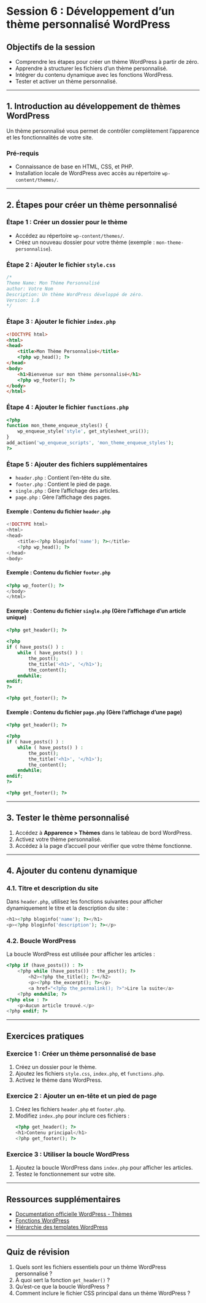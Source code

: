 # Session 6 : Développement d’un thème personnalisé WordPress

## Objectifs de la session
- Comprendre les étapes pour créer un thème WordPress à partir de zéro.
- Apprendre à structurer les fichiers d’un thème personnalisé.
- Intégrer du contenu dynamique avec les fonctions WordPress.
- Tester et activer un thème personnalisé.

---

## 1. Introduction au développement de thèmes WordPress
Un thème personnalisé vous permet de contrôler complètement l’apparence et les fonctionnalités de votre site.

### Pré-requis
- Connaissance de base en HTML, CSS, et PHP.
- Installation locale de WordPress avec accès au répertoire `wp-content/themes/`.

---

## 2. Étapes pour créer un thème personnalisé

### Étape 1 : Créer un dossier pour le thème
- Accédez au répertoire `wp-content/themes/`.
- Créez un nouveau dossier pour votre thème (exemple : `mon-theme-personnalise`).

### Étape 2 : Ajouter le fichier `style.css`
```css
/*
Theme Name: Mon Thème Personnalisé
author: Votre Nom
Description: Un thème WordPress développé de zéro.
Version: 1.0
*/
```

### Étape 3 : Ajouter le fichier `index.php`
```html
<!DOCTYPE html>
<html>
<head>
    <title>Mon Thème Personnalisé</title>
    <?php wp_head(); ?>
</head>
<body>
    <h1>Bienvenue sur mon thème personnalisé</h1>
    <?php wp_footer(); ?>
</body>
</html>
```

### Étape 4 : Ajouter le fichier `functions.php`
```php
<?php
function mon_theme_enqueue_styles() {
    wp_enqueue_style('style', get_stylesheet_uri());
}
add_action('wp_enqueue_scripts', 'mon_theme_enqueue_styles');
?>
```

### Étape 5 : Ajouter des fichiers supplémentaires
- `header.php` : Contient l’en-tête du site.
- `footer.php` : Contient le pied de page.
- `single.php` : Gère l’affichage des articles.
- `page.php` : Gère l’affichage des pages.

#### Exemple : Contenu du fichier `header.php`
```php
<!DOCTYPE html>
<html>
<head>
    <title><?php bloginfo('name'); ?></title>
    <?php wp_head(); ?>
</head>
<body>
```

#### Exemple : Contenu du fichier `footer.php`
```php
<?php wp_footer(); ?>
</body>
</html>
```

#### Exemple : Contenu du fichier `single.php` (Gère l’affichage d’un article unique)
```php
<?php get_header(); ?>

<?php
if ( have_posts() ) :
    while ( have_posts() ) :
        the_post(); 
        the_title('<h1>', '</h1>');
        the_content();
    endwhile; 
endif;
?>

<?php get_footer(); ?>
```

#### Exemple : Contenu du fichier `page.php` (Gère l’affichage d’une page)
```php
<?php get_header(); ?>

<?php
if ( have_posts() ) :
    while ( have_posts() ) :
        the_post(); 
        the_title('<h1>', '</h1>');
        the_content();
    endwhile; 
endif;
?>

<?php get_footer(); ?>
```

---

## 3. Tester le thème personnalisé
1. Accédez à **Apparence > Thèmes** dans le tableau de bord WordPress.
2. Activez votre thème personnalisé.
3. Accédez à la page d’accueil pour vérifier que votre thème fonctionne.

---

## 4. Ajouter du contenu dynamique

### 4.1. Titre et description du site
Dans `header.php`, utilisez les fonctions suivantes pour afficher dynamiquement le titre et la description du site :
```php
<h1><?php bloginfo('name'); ?></h1>
<p><?php bloginfo('description'); ?></p>
```

### 4.2. Boucle WordPress
La boucle WordPress est utilisée pour afficher les articles :
```php
<?php if (have_posts()) : ?>
    <?php while (have_posts()) : the_post(); ?>
        <h2><?php the_title(); ?></h2>
        <p><?php the_excerpt(); ?></p>
        <a href="<?php the_permalink(); ?>">Lire la suite</a>
    <?php endwhile; ?>
<?php else : ?>
    <p>Aucun article trouvé.</p>
<?php endif; ?>
```

---

## Exercices pratiques

### Exercice 1 : Créer un thème personnalisé de base
1. Créez un dossier pour le thème.
2. Ajoutez les fichiers `style.css`, `index.php`, et `functions.php`.
3. Activez le thème dans WordPress.

### Exercice 2 : Ajouter un en-tête et un pied de page
1. Créez les fichiers `header.php` et `footer.php`.
2. Modifiez `index.php` pour inclure ces fichiers :
    ```php
    <?php get_header(); ?>
    <h1>Contenu principal</h1>
    <?php get_footer(); ?>
    ```

### Exercice 3 : Utiliser la boucle WordPress
1. Ajoutez la boucle WordPress dans `index.php` pour afficher les articles.
2. Testez le fonctionnement sur votre site.

---

## Ressources supplémentaires
- [Documentation officielle WordPress - Thèmes](https://developer.wordpress.org/themes/)
- [Fonctions WordPress](https://developer.wordpress.org/reference/)
- [Hiérarchie des templates WordPress](https://developer.wordpress.org/themes/basics/template-hierarchy/)

---

## Quiz de révision
1. Quels sont les fichiers essentiels pour un thème WordPress personnalisé ?
2. À quoi sert la fonction `get_header()` ?
3. Qu’est-ce que la boucle WordPress ?
4. Comment inclure le fichier CSS principal dans un thème WordPress ?

